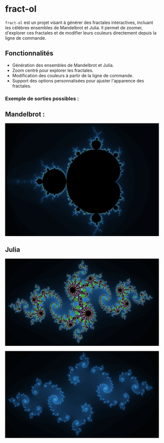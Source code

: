 # fract-ol

`fract-ol` est un projet visant à générer des fractales interactives, incluant les célèbres ensembles de Mandelbrot et Julia. 
Il permet de zoomer, d'explorer ces fractales et de modifier leurs couleurs directement depuis la ligne de commande. 

## Fonctionnalités
- Génération des ensembles de Mandelbrot et Julia.
- Zoom centré pour explorer les fractales.
- Modification des couleurs à partir de la ligne de commande.
- Support des options personnalisées pour ajuster l'apparence des fractales.

  

### Exemple de sorties possibles :

Mandelbrot :
--
![mandelbrot](assets/mandelbrot.png)

Julia
--
![julia1](assets/julia1.png)

![julia2](assets/julia2.png)
